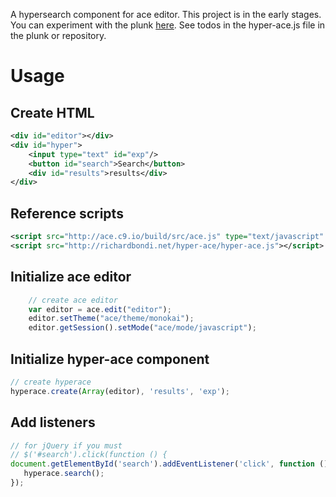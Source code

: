 A hypersearch component for ace editor.  This project is in the early stages.  You can experiment with the plunk [here](http://plnkr.co/edit/TdxBKMzCRWuw9pmMqwab?p=preview).  See todos in the hyper-ace.js file in the plunk or repository.

Usage
=====

Create HTML
-----------

```xml
<div id="editor"></div>
<div id="hyper">
    <input type="text" id="exp"/>
    <button id="search">Search</button>
    <div id="results">results</div>
</div>
```

Reference scripts
-----------------
```xml
<script src="http://ace.c9.io/build/src/ace.js" type="text/javascript" charset="utf-8"></script>
<script src="http://richardbondi.net/hyper-ace/hyper-ace.js"></script>
```

Initialize ace editor
---------------------
```javascript
    // create ace editor
    var editor = ace.edit("editor");
    editor.setTheme("ace/theme/monokai");
    editor.getSession().setMode("ace/mode/javascript");
```

Initialize hyper-ace component
---------------------
```javascript
// create hyperace
hyperace.create(Array(editor), 'results', 'exp');
```

Add listeners
------------

```javascript
// for jQuery if you must
// $('#search').click(function () {
document.getElementById('search').addEventListener('click', function () {
   hyperace.search();
});
```

